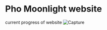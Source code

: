 # Pho Moonlight website
current progress of website
![Capture](https://user-images.githubusercontent.com/22161308/152880620-3c1e499c-9257-4bc2-af75-f2aca2a73a35.PNG)
